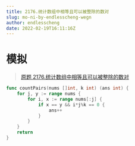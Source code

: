 ```yaml
---
title: 2176.统计数组中相等且可以被整除的数对
slug: mo-ni-by-endlesscheng-wegn
author: endlesscheng
date: 2022-02-19T16:11:16Z
---
```

# 模拟
 
> [原题 2176.统计数组中相等且可以被整除的数对](https://leetcode.cn/problems/count-equal-and-divisible-pairs-in-an-array)
```go
func countPairs(nums []int, k int) (ans int) {
	for j, y := range nums {
		for i, x := range nums[:j] {
			if x == y && i*j%k == 0 {
				ans++
			}
		}
	}
	return
}
```
